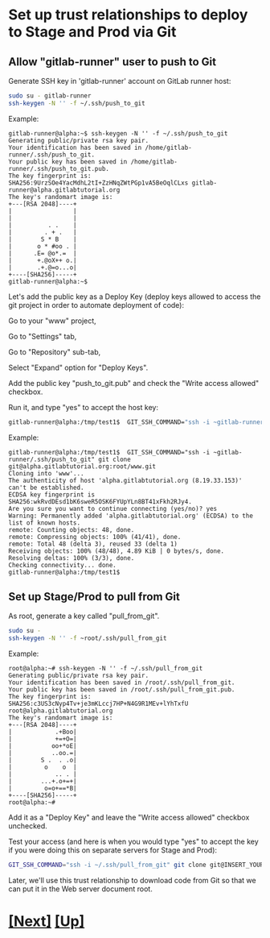 # Set up trust relationships to deploy to Stage and Prod via Git


## Allow "gitlab-runner" user to push to Git

Generate SSH key in 'gitlab-runner' account on GitLab runner host:

```bash
sudo su - gitlab-runner
ssh-keygen -N '' -f ~/.ssh/push_to_git
```

Example:

```shell_session
gitlab-runner@alpha:~$ ssh-keygen -N '' -f ~/.ssh/push_to_git
Generating public/private rsa key pair.
Your identification has been saved in /home/gitlab-runner/.ssh/push_to_git.
Your public key has been saved in /home/gitlab-runner/.ssh/push_to_git.pub.
The key fingerprint is:
SHA256:9UrzSOe4YacMdhL2tI+ZzHNqZWtPGp1vA5BeOqlCLxs gitlab-runner@alpha.gitlabtutorial.org
The key's randomart image is:
+---[RSA 2048]----+
|                 |
|                 |
|          . .    |
|         . + .   |
|        S * B    |
|       o * #oo . |
|      .E= @o*.=  |
|       +.@oX++ o.|
|       .+.@=o...o|
+----[SHA256]-----+
gitlab-runner@alpha:~$
```

Let's add the public key as a Deploy Key (deploy keys allowed to access the
git project in order to automate deployment of code):

Go to your "www" project,

Go to "Settings" tab,

Go to "Repository" sub-tab,

Select "Expand" option for "Deploy Keys".

Add the public key "push_to_git.pub" and check the "Write access allowed" checkbox.


Run it, and type "yes" to accept the host key:

```bash
gitlab-runner@alpha:/tmp/test1$  GIT_SSH_COMMAND="ssh -i ~gitlab-runner/.ssh/push_to_git" git clone git@INSERT_YOUR_GITLAB_HOSTNAME_HERE:root/www.git
```

Example:

```
gitlab-runner@alpha:/tmp/test1$  GIT_SSH_COMMAND="ssh -i ~gitlab-runner/.ssh/push_to_git" git clone git@alpha.gitlabtutorial.org:root/www.git
Cloning into 'www'...
The authenticity of host 'alpha.gitlabtutorial.org (8.19.33.153)' can't be established.
ECDSA key fingerprint is SHA256:wkRvdDEsd1bK6sweR5OSK6FYUpYLn8BT41xFkh2RJy4.
Are you sure you want to continue connecting (yes/no)? yes
Warning: Permanently added 'alpha.gitlabtutorial.org' (ECDSA) to the list of known hosts.
remote: Counting objects: 48, done.
remote: Compressing objects: 100% (41/41), done.
remote: Total 48 (delta 3), reused 33 (delta 1)
Receiving objects: 100% (48/48), 4.89 KiB | 0 bytes/s, done.
Resolving deltas: 100% (3/3), done.
Checking connectivity... done.
gitlab-runner@alpha:/tmp/test1$
```

## Set up Stage/Prod to pull from Git

As root, generate a key called "pull_from_git".

```bash
sudo su -
ssh-keygen -N '' -f ~root/.ssh/pull_from_git
```

Example:


```shell_session
root@alpha:~# ssh-keygen -N '' -f ~/.ssh/pull_from_git
Generating public/private rsa key pair.
Your identification has been saved in /root/.ssh/pull_from_git.
Your public key has been saved in /root/.ssh/pull_from_git.pub.
The key fingerprint is:
SHA256:c3US3cNyp4Tv+je3mKLccj7HP+N4G9R1MEv+lYhTxfU root@alpha.gitlabtutorial.org
The key's randomart image is:
+---[RSA 2048]----+
|            .+Boo|
|            +=+O=|
|           oo+*oE|
|           ..oo.=|
|        S .  . .o|
|         o    o  |
|            .. . |
|        ...+.o+=+|
|         o=o+==*B|
+----[SHA256]-----+
root@alpha:~#
```

Add it as a "Deploy Key" and leave the "Write access allowed"
checkbox unchecked.

Test your access (and here is when you would type "yes" to accept
the key if you were doing this on separate servers for Stage and Prod):

```bash
GIT_SSH_COMMAND="ssh -i ~/.ssh/pull_from_git" git clone git@INSERT_YOUR_GITLAB_HOSTNAME_HERE:root/www.git /tmp/www
```


Later, we'll use this trust relationship to download code from Git
so that we can put it in the Web server document root.

# [[Next]](../02-ci-basics/README.md) [[Up]](README.md)
